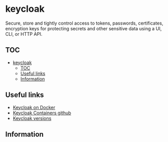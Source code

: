 # keycloak

Secure, store and tightly control access to tokens, passwords, certificates, encryption keys for protecting secrets and other sensitive data using a UI, CLI, or HTTP API.

## TOC

- [keycloak](#keycloak)
  - [TOC](#toc)
  - [Useful links](#useful-links)
  - [Information](#information)

## Useful links

- [Keycloak on Docker](https://www.keycloak.org/getting-started/getting-started-docker)
- [Keycloak Containers github](https://github.com/keycloak/keycloak-containers)
- [Keycloak versions](https://quay.io/repository/keycloak/keycloak?tab=tags)

## Information

```sh

```
